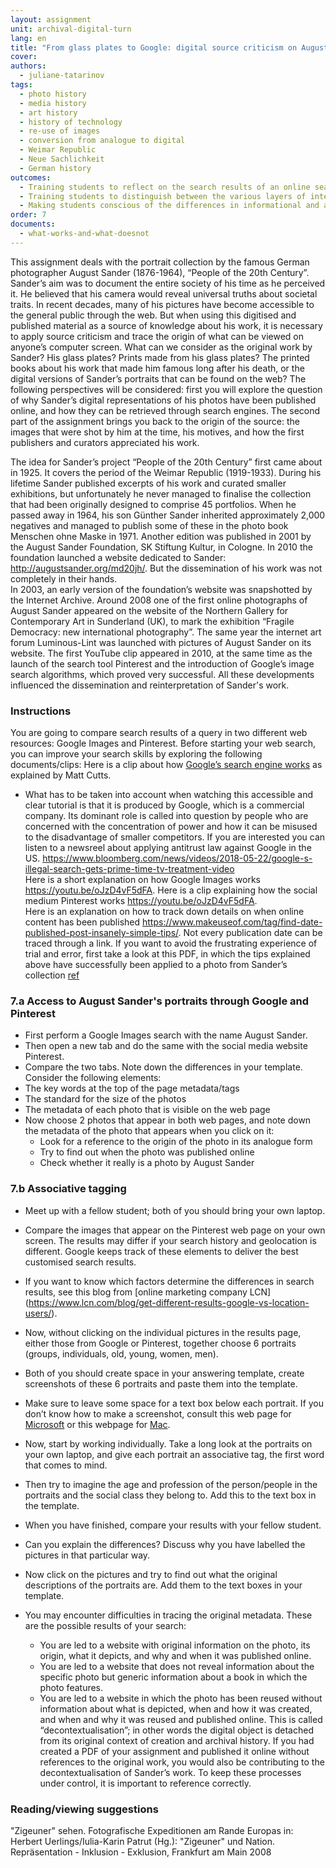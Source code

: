 ```yaml
---
layout: assignment
unit: archival-digital-turn
lang: en
title: "From glass plates to Google: digital source criticism on August Sander’s \"People of the 20th Century\""
cover:
authors:
  - juliane-tatarinov
tags:
  - photo history
  - media history
  - art history
  - history of technology
  - re-use of images
  - conversion from analogue to digital
  - Weimar Republic
  - Neue Sachlichkeit
  - German history
outcomes:
  - Training students to reflect on the search results of an online search and how this is determined by the properties of the search engine
  - Training students to distinguish between the various layers of interpretation when applying source criticism to analogue photos that have been published online
  - Making students conscious of the differences in informational and artefactual value between the analogue and digital source.
order: 7
documents:
  - what-works-and-what-doesnot
---
```

This assignment deals with the portrait collection by the famous German photographer August Sander (1876-1964), “People of the 20th Century”. Sander’s aim was to document the entire society of his time as he perceived it. He believed that his camera would reveal universal truths about societal traits. In recent decades, many of his pictures have become accessible to the general public through the web. But when using this digitised and published material as a source of knowledge about his work, it is necessary to apply source criticism and trace the origin of what can be viewed on anyone’s computer screen. What can we consider as the original work by Sander? His glass plates? Prints made from his glass plates? The printed books about his work that made him famous long after his death, or the digital versions of Sander’s portraits that can be found on the web? The following perspectives will be considered: first you will explore the question of why Sander’s digital representations of his photos have been published online, and how they can be retrieved through search engines. The second part of the assignment brings you back to the origin of the source: the images that were shot by him at the time, his motives, and how the first publishers and curators appreciated his work.  

The idea for Sander’s project “People of the 20th Century” first came about in 1925. It covers the period of the Weimar Republic (1919-1933). During his lifetime Sander published excerpts of his work and curated smaller exhibitions, but unfortunately he never managed to finalise the collection that had been originally designed to comprise 45 portfolios. When he passed away in 1964, his son Günther Sander inherited approximately 2,000 negatives and managed to publish some of these in the photo book Menschen ohne Maske in 1971. Another edition was published in 2001 by the August Sander Foundation, SK Stiftung Kultur, in Cologne. In 2010 the foundation launched a website dedicated to Sander: http://augustsander.org/md20jh/. But the dissemination of his work was not completely in their hands.  
In 2003, an early version of the foundation’s website was snapshotted by the Internet Archive. Around 2008 one of the first online photographs of August Sander appeared on the website of the Northern Gallery for Contemporary Art in Sunderland (UK), to mark the exhibition “Fragile Democracy: new international photography”. The same year the internet art forum Luminous-Lint was launched with pictures of August Sander on its website. The first YouTube clip appeared in 2010, at the same time as the launch of the search tool Pinterest and the introduction of Google’s image search algorithms, which proved very successful. All these developments influenced the dissemination and reinterpretation of Sander's work.
<!-- more -->

<!-- briefing-student -->
### Instructions
<!-- section-contents -->
You are going to compare search results of a query in two different web resources: Google Images and Pinterest. 
Before starting your web search, you can improve your search skills by exploring the following documents/clips: 
Here is a clip about how [Google’s search engine works](https://youtu.be/BNHR6IQJGZs) as explained by Matt Cutts. 
- What has to be taken into account when watching this accessible and clear tutorial is that it is produced by Google, which is a commercial company. Its dominant role is called into question by people who are concerned with the concentration of power and how it can be misused to the disadvantage of smaller competitors. If you are interested you can listen to a newsreel about applying antitrust law against Google in the US. https://www.bloomberg.com/news/videos/2018-05-22/google-s-illegal-search-gets-prime-time-tv-treatment-video        
Here is a short explanation on how Google Images works https://youtu.be/oJzD4vF5dFA. 
Here is a clip explaining how the social medium Pinterest works https://youtu.be/oJzD4vF5dFA.  
Here is an explanation on how to track down details on when online content has been published
https://www.makeuseof.com/tag/find-date-published-post-insanely-simple-tips/. 
Not every publication date can be traced through a link. If you want to avoid the frustrating experience of trial and error, first take a look at this PDF, in which the tips explained above have successfully been applied to a photo from Sander’s collection [ref](what-works-and-what-doesnot)
<!-- section -->
### 7.a Access to August Sander's portraits through Google and Pinterest
<!-- section-contents -->
-	First perform a Google Images search with the name August Sander.
-	Then open a new tab and do the same with the social media website Pinterest.
-	Compare the two tabs. Note down the differences in your template. Consider the following elements:
  - The key words at the top of the page metadata/tags
  - The standard for the size of the photos
  - The metadata of each photo that is visible on the web page
- Now choose 2 photos that appear in both web pages, and note down the metadata of the photo that appears when you click on it:
  - Look for a reference to the origin of the photo in its analogue form
  - Try to find out when the photo was published online
  - Check whether it really is a photo by August Sander
<!-- section -->
### 7.b Associative tagging
<!-- section-contents -->
-	Meet up with a fellow student; both of you should bring your own laptop.
-	Compare the images that appear on the Pinterest web page on your own screen. The results may differ if your search history and geolocation is different. Google keeps track of these elements to deliver the best customised search results.  
-	If you want to know which factors determine the differences in search results, see this blog from [online marketing company LCN]      (https://www.lcn.com/blog/get-different-results-google-vs-location-users/).
-	Now, without clicking on the individual pictures in the results page, either those from Google or Pinterest, together choose 6 portraits
(groups, individuals, old, young, women, men).
-	Both of you should create space in your answering template, create screenshots of these 6 portraits and paste them into the template.
-	Make sure to leave some space for a text box below each portrait. If you don’t know how to make a screenshot, consult this web page for [Microsoft](https://support.microsoft.com/en-us/help/13776/windows-use-snipping-tool-to-capture-screenshots) or this webpage for [Mac](https://support.apple.com/en-us/HT201361#earlier).

-	Now, start by working individually. Take a long look at the portraits on your own laptop, and give each portrait an associative tag, the first word that comes to mind.
-	Then try to imagine the age and profession of the person/people in the portraits and the social class they belong to. Add this to the text box in the template. 
-	When you have finished, compare your results with your fellow student.
-	Can you explain the differences? Discuss why you have labelled the pictures in that particular way.
-	Now click on the pictures and try to find out what the original descriptions of the portraits are. Add them to the text boxes in your template.
-	You may encounter difficulties in tracing the original metadata. These are the possible results of your search:  
    -	You are led to a website with original information on the photo, its origin, what it depicts, and why and when it was published online.
    -	You are led to a website that does not reveal information about the specific photo but generic information about a book in which the photo features.
    -	You are led to a website in which the photo has been reused without information about what is depicted, when and how it was created, and when and why it was reused and published online. This is called “decontextualisation”; in other words the digital object is detached from its original context of creation and archival history. If you had created a PDF of your assignment and published it online without references to the original work, you would also be contributing to the decontextualisation of Sander’s work. To keep these processes under control, it is important to reference correctly.  

<!-- section -->
### Reading/viewing suggestions
<!-- section-contents -->
 "Zigeuner" sehen. Fotografische Expeditionen am Rande Europas
in: Herbert Uerlings/Iulia-Karin Patrut (Hg.): "Zigeuner" und Nation. Repräsentation - Inklusion - Exklusion, Frankfurt am Main 2008


<!-- briefing-teacher -->
